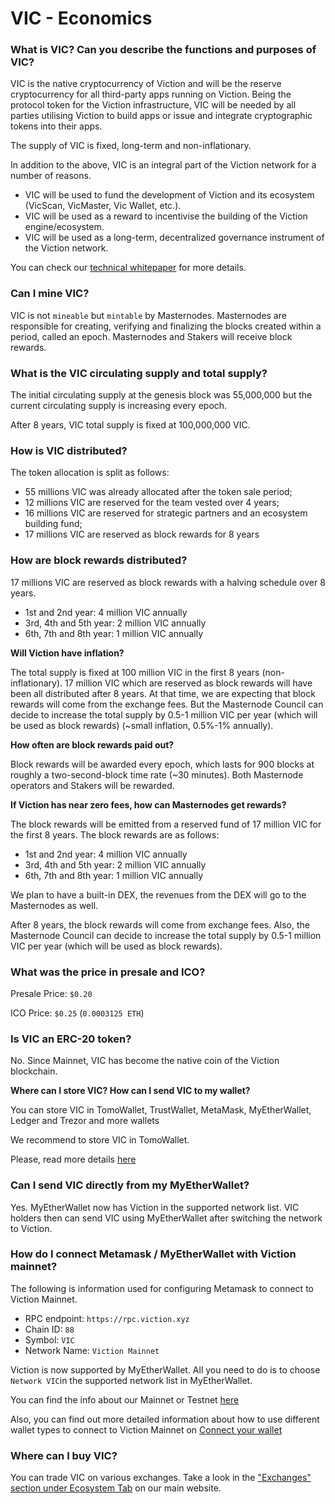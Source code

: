 # VIC - Economics

### **What is VIC? Can you describe the functions and purposes of VIC?**

VIC is the native cryptocurrency of Viction and will be the reserve cryptocurrency for all third-party apps running on Viction. Being the protocol token for the Viction infrastructure, VIC will be needed by all parties utilising Viction to build apps or issue and integrate cryptographic tokens into their apps.

The supply of VIC is fixed, long-term and non-inflationary.

In addition to the above, VIC is an integral part of the Viction network for a number of reasons.

* VIC will be used to fund the development of Viction and its ecosystem (VicScan, VicMaster, Vic Wallet, etc.).
* VIC will be used as a reward to incentivise the building of the Viction engine/ecosystem.
* VIC will be used as a long-term, decentralized governance instrument of the Viction network.

You can check our [technical whitepaper](https://viction.xyz/files/technical-whitepaper-1.0.pdf) for more details.

### **Can I mine VIC?**

VIC is not `mineable` but `mintable` by Masternodes. Masternodes are responsible for creating, verifying and finalizing the blocks created within a period, called an epoch. Masternodes and Stakers will receive block rewards.

### **What is the VIC circulating supply and total supply?**

The initial circulating supply at the genesis block was 55,000,000 but the current circulating supply is increasing every epoch.

After 8 years, VIC total supply is fixed at 100,000,000 VIC.

### **How is VIC distributed?**

The token allocation is split as follows:

* 55 millions VIC was already allocated after the token sale period;
* 12 millions VIC are reserved for the team vested over 4 years;
* 16 millions VIC are reserved for strategic partners and an ecosystem building fund;
* 17 millions VIC are reserved as block rewards for 8 years

### **How are block rewards distributed?**

17 millions VIC are reserved as block rewards with a halving schedule over 8 years.

* 1st and 2nd year: 4 million VIC annually
* 3rd, 4th and 5th year: 2 million VIC annually
* 6th, 7th and 8th year: 1 million VIC annually

**Will Viction have inflation?**

The total supply is fixed at 100 million VIC in the first 8 years (non-inflationary). 17 million VIC which are reserved as block rewards will have been all distributed after 8 years. At that time, we are expecting that block rewards will come from the exchange fees. But the Masternode Council can decide to increase the total supply by 0.5-1 million VIC per year (which will be used as block rewards) (\~small inflation, 0.5%-1% annually).

**How often are block rewards paid out?**

Block rewards will be awarded every epoch, which lasts for 900 blocks at roughly a two-second-block time rate (\~30 minutes). Both Masternode operators and Stakers will be rewarded.

**If Viction has near zero fees, how can Masternodes get rewards?**

The block rewards will be emitted from a reserved fund of 17 million VIC for the first 8 years. The block rewards are as follows:

* 1st and 2nd year: 4 million VIC annually
* 3rd, 4th and 5th year: 2 million VIC annually
* 6th, 7th and 8th year: 1 million VIC annually

We plan to have a built-in DEX, the revenues from the DEX will go to the Masternodes as well.

After 8 years, the block rewards will come from exchange fees. Also, the Masternode Council can decide to increase the total supply by 0.5-1 million VIC per year (which will be used as block rewards).

### **What was the price in presale and ICO?**

Presale Price: `$0.20`

ICO Price: `$0.25` (`0.0003125 ETH`)

### **Is VIC an ERC-20 token?**

No. Since Mainnet, VIC has become the native coin of the Viction blockchain.

**Where can I store VIC? How can I send VIC to my wallet?**

You can store VIC in TomoWallet, TrustWallet, MetaMask, MyEtherWallet, Ledger and Trezor and more wallets

We recommend to store VIC in TomoWallet.

Please, read more details [here](broken-reference/)

### **Can I send VIC directly from my MyEtherWallet?**

Yes. MyEtherWallet now has Viction in the supported network list. VIC holders then can send VIC using MyEtherWallet after switching the network to Viction.

### **How do I connect Metamask / MyEtherWallet with Viction mainnet?**

The following is information used for configuring Metamask to connect to Viction Mainnet.

* RPC endpoint: `https://rpc.viction.xyz`
* Chain ID: `88`
* Symbol: `VIC`
* Network Name: `Viction Mainnet`

Viction is now supported by MyEtherWallet. All you need to do is to choose `Network VIC`in the supported network list in MyEtherWallet.

You can find the info about our Mainnet or Testnet [here](broken-reference/)

Also, you can find out more detailed information about how to use different wallet types to connect to Viction Mainnet on [Connect your wallet](../../general/how-to-connect-to-Viction-network/)

### **Where can I buy VIC?**

You can trade VIC on various exchanges. Take a look in the ["Exchanges" section under Ecosystem Tab](https://viction.xyz/ecosystem/) on our main website.
